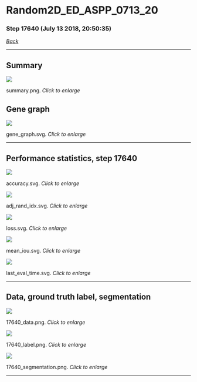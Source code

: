 # Random2D_ED_ASPP_0713_20

### Step 17640 (July 13 2018, 20:50:35)

[_Back_](..)

---

## Summary

<div class="images"><a href="media/summary.png"><img  src="media/summary.png" align="center"></a><p>summary.png. <i>Click to enlarge</i></p></div>

## Gene graph

<div class="images"><a href="media/gene_graph.svg"><img  src="media/gene_graph.svg" align="center"></a><p>gene_graph.svg. <i>Click to enlarge</i></p></div>

---

## Performance statistics, step 17640

<div class="images"><a href="media/accuracy.svg"><img class="mini" src="media/accuracy.svg" align="center"></a><p>accuracy.svg. <i>Click to enlarge</i></p></div>
<div class="images"><a href="media/adj_rand_idx.svg"><img class="mini" src="media/adj_rand_idx.svg" align="center"></a><p>adj_rand_idx.svg. <i>Click to enlarge</i></p></div>
<div class="images"><a href="media/loss.svg"><img class="mini" src="media/loss.svg" align="center"></a><p>loss.svg. <i>Click to enlarge</i></p></div>
<div class="images"><a href="media/mean_iou.svg"><img class="mini" src="media/mean_iou.svg" align="center"></a><p>mean_iou.svg. <i>Click to enlarge</i></p></div>
<div class="images"><a href="media/last_eval_time.svg"><img class="mini" src="media/last_eval_time.svg" align="center"></a><p>last_eval_time.svg. <i>Click to enlarge</i></p></div>

---

## Data, ground truth label, segmentation

<div class="images"><a href="media/17640_data.png"><img class="mini" src="media/17640_data.png" align="center"></a><p>17640_data.png. <i>Click to enlarge</i></p></div>
<div class="images"><a href="media/17640_label.png"><img class="mini" src="media/17640_label.png" align="center"></a><p>17640_label.png. <i>Click to enlarge</i></p></div>
<div class="images"><a href="media/17640_segmentation.png"><img class="mini" src="media/17640_segmentation.png" align="center"></a><p>17640_segmentation.png. <i>Click to enlarge</i></p></div>

---


